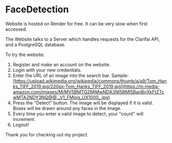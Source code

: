 # FaceDetection

Website is hosted on Render for free. It can be very slow when first accessed.

The Website talks to a Server which handles requests for the Clarifai API, and a PostgreSQL database.

To try the website:
1. Register and make an account on the website.
2. Login with your new credentials.
3. Enter the URL of an image into the search bar.
     Sample: [https://upload.wikimedia.org/wikipedia/commons/thumb/a/a9/Tom_Hanks_TIFF_2019.jpg/220px-Tom_Hanks_TIFF_2019.jpg](https://m.media-amazon.com/images/M/MV5BMTQ2MjMwNDA3Nl5BMl5BanBnXkFtZTcwMTA2NDY3NQ@@._V1_FMjpg_UX1000_.jpg)
4. Press the "Detect" button. The image will be displayed if it is valid. Boxes will be drawn around any faces in the image.
5. Every time you enter a valid image to detect, your "count" will increment.
6. Logout!

Thank you for checking out my project.
